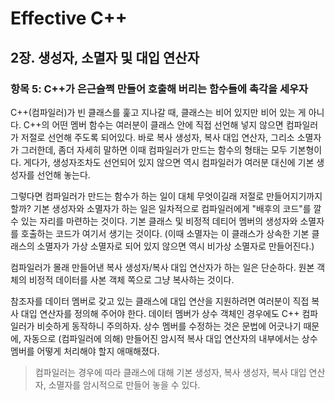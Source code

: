 # Effective C++
## 2장. 생성자, 소멸자 및 대입 연산자
### 항목 5: C++가 은근슬쩍 만들어 호출해 버리는 함수들에 촉각을 세우자

C++(컴파일러)가 빈 클래스를 훑고 지나갈 때, 클래스는 비어 있지만 비어 있는 게 아니다. C++의 어떤 멤버 함수는 여러분이 클래스 안에 직접 선언해 넣지 않으면 컴파일러가 저절로 선언해 주도록 되어있다. 바로 복사 생성자, 복사 대입 연산자, 그리소 소멸자가 그러한데, 좀더 자세히 말하면 이때 컴파일러가 만드는 함수의 형태는 모두 기본형이다. 게다가, 생성자조차도 선언되어 있지 않으면 역시 컴파일러가 여러분 대신에 기본 생성자를 선언해 놓는다.

그렇다면 컴파일러가 만드는 함수가 하는 일이 대체 무엇이길래 저절로 만들어지기까지 할까? 기본 생성자와 소멸자가 하는 일은 일차적으로 컴파일러에게 "배후의 코드"를 깔 수 있는 자리를 마련하는 것이다. 기본 클래스 및 비정적 데티어 멤버의 생성자와 소멸자를 호출하는 코드가 여기서 생기는 것이다. (이때 소멸자는 이 클래스가 상속한 기본 클래스의 소멸자가 가상 소멸자로 되어 있지 않으면 역시 비가상 소멸자로 만들어진다.)

컴파일러가 몰래 만들어낸 복사 생성자/복사 대입 연산자가 하는 일은 단순하다. 원본 객체의 비정적 데이터를 사본 객체 쪽으로 그냥 복사하는 것이다.

참조자를 데이터 멤버로 갖고 있는 클래스에 대입 연산을 지원하려면 여러분이 직접 복사 대입 연산자를 정의해 주어야 한다. 데이터 멤버가 상수 객체인 경우에도 C++ 컴파일러가 비슷하게 동작하니 주의하자. 상수 멤버를 수정하는 것은 문법에 어긋나기 때문에, 자동으로 (컴파일러에 의해) 만들어진 암시적 복사 대입 연산자의 내부에서는 상수 멤버를 어떻게 처리해야 할지 애매해졌다.

> 컴파일러는 경우에 따라 클래스에 대해 기본 생성자, 복사 생성자, 복사 대입 연산자, 소멸자를 암시적으로 만들어 놓을 수 있다.